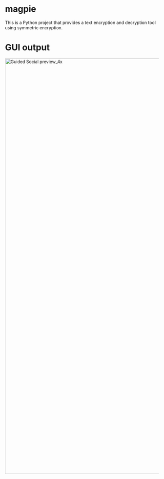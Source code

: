 # magpie
This is a Python project that provides a text encryption and decryption tool using symmetric encryption.
# GUI output
<img width="1360" alt="Guided Social preview_4x" src="https://github.com/user-attachments/assets/324dee20-10c0-460d-ba7d-c80242de5a4f">
